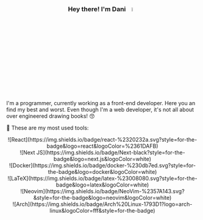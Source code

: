 <h3 style="text-align: center">Hey there! I'm Dani <a href="https://dqnid.com/"><img src="https://media.giphy.com/media/hvRJCLFzcasrR4ia7z/giphy.gif" width="5%"></a></h3>
<br>


I'm a programmer, currently working as a front-end developer. 
Here you an find my best and worst. Even though I'm a web developer, it's not all about over engineered drawing books! 😙

🔧 These are my most used tools:

<div style="text-align: center; display: flex; flex-direction: row; justify-content: space-evenly; flex-wrap: wrap;" markdown=1>
<span>![React](https://img.shields.io/badge/react-%2320232a.svg?style=for-the-badge&logo=react&logoColor=%2361DAFB)</span>
<span>![Next JS](https://img.shields.io/badge/Next-black?style=for-the-badge&logo=next.js&logoColor=white)</span>
<span>![Docker](https://img.shields.io/badge/docker-%230db7ed.svg?style=for-the-badge&logo=docker&logoColor=white)</span>
<span>![LaTeX](https://img.shields.io/badge/latex-%23008080.svg?style=for-the-badge&logo=latex&logoColor=white)</span>
<span>![Neovim](https://img.shields.io/badge/NeoVim-%2357A143.svg?&style=for-the-badge&logo=neovim&logoColor=white)</span>
<span>![Arch](https://img.shields.io/badge/Arch%20Linux-1793D1?logo=arch-linux&logoColor=fff&style=for-the-badge)</span>
</div>
